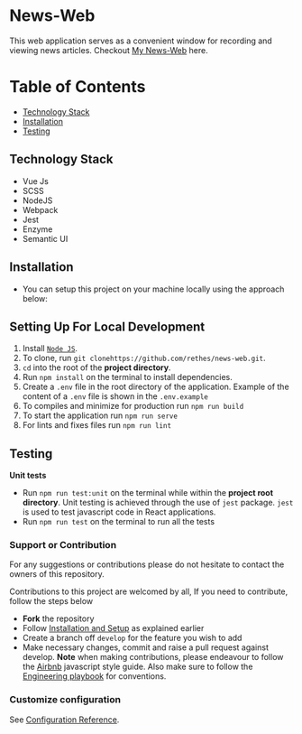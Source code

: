 # News-Web
This web application serves as a convenient window for recording and viewing news articles.
Checkout [My News-Web](https://news-web-2019.herokuapp.com/) here.

# Table of Contents

- [Technology Stack](#technology-stack)
- [Installation](#installation)
- [Testing](#testing)

## Technology Stack

- Vue Js
- SCSS
- NodeJS
- Webpack
- Jest
- Enzyme
- Semantic UI

## Installation

- You can setup this project on your machine locally using the approach below:

## Setting Up For Local Development

1. Install [`Node JS`](https://nodejs.org/en/).
2. To clone, run `git clonehttps://github.com/rethes/news-web.git`.
3. `cd` into the root of the **project directory**.
4. Run `npm install` on the terminal to install dependencies.
5. Create a `.env` file in the root directory of the application. Example of the content of a `.env` file is shown in the `.env.example`
6. To compiles and minimize for production run `npm run build`
7. To start the application run `npm run serve`
8. For lints and fixes files run `npm run lint`

## Testing

**Unit tests**
 - Run `npm run test:unit` on the terminal while within the **project root directory**. Unit testing is achieved through the use of `jest` package. `jest` is used to test javascript code in React applications.
 - Run `npm run test` on the terminal to run all the tests


### Support or Contribution

For any suggestions or contributions please do not hesitate to contact the owners of this repository.

Contributions to this project are welcomed by all, If you need to contribute, follow the steps below

- **Fork** the repository
- Follow [Installation and Setup](#installation) as explained earlier
- Create a branch off `develop` for the feature you wish to add
- Make necessary changes, commit and raise a pull request against develop.
  **Note** when making contributions, please endeavour to follow the [Airbnb](https://github.com/airbnb/javascript) javascript style guide. Also make sure to follow the [Engineering playbook](https://github.com/andela/engineering-playbook/tree/master/5.%20Developing/Conventions) for conventions.

### Customize configuration

See [Configuration Reference](https://cli.vuejs.org/config/).
